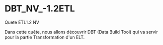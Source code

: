 # DBT_NV_-1.2ETL
Quete ETL1.2 NV


Dans cette quête, nous allons découvrir DBT (Data Build Tool) qui va servir pour la partie Transformation d'un ELT.
